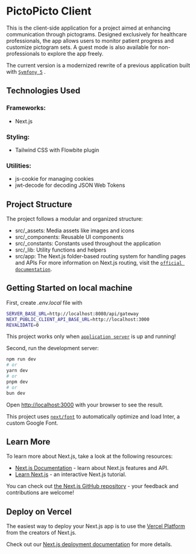 # PictoPicto Client
This is the client-side application for a project aimed at enhancing communication through pictograms. 
Designed exclusively for healthcare professionals, the app allows users to monitor patient progress and customize pictogram sets. 
A guest mode is also available for non-professionals to explore the app freely.

The current version is a modernized rewrite of a previous application built with [`Symfony 5`](https://github.com/ShilkovKonst/PictoPictoV2-Symfony5) .

## Technologies Used
### Frameworks: 
- Next.js
### Styling: 
- Tailwind CSS with Flowbite plugin
### Utilities:
- js-cookie for managing cookies
- jwt-decode for decoding JSON Web Tokens

## Project Structure
The project follows a modular and organized structure:
- src/_assets: Media assets like images and icons
- src/_components: Reusable UI components
- src/_constants: Constants used throughout the application
- src/_lib: Utility functions and helpers
- src/app: The Next.js folder-based routing system for handling pages and APIs
For more information on Next.js routing, visit the [`official documentation`](https://nextjs.org/docs/14/getting-started/project-structure).

## Getting Started on local machine
First, create *.env.local* file with 
```bash
SERVER_BASE_URL=http://localhost:8080/api/gateway
NEXT_PUBLIC_CLIENT_API_BASE_URL=http://localhost:3000
REVALIDATE=0
```
This project works only when [`application server`](https://gitlab.com/ShilkovKonst/picto_microservices_spring/-/tree/konstantin) is up and running!

Second, run the development server:

```bash
npm run dev
# or
yarn dev
# or
pnpm dev
# or
bun dev
```

Open [http://localhost:3000](http://localhost:3000) with your browser to see the result.

This project uses [`next/font`](https://nextjs.org/docs/basic-features/font-optimization) to automatically optimize and load Inter, a custom Google Font.

## Learn More

To learn more about Next.js, take a look at the following resources:

- [Next.js Documentation](https://nextjs.org/docs) - learn about Next.js features and API.
- [Learn Next.js](https://nextjs.org/learn) - an interactive Next.js tutorial.

You can check out [the Next.js GitHub repository](https://github.com/vercel/next.js/) - your feedback and contributions are welcome!

## Deploy on Vercel

The easiest way to deploy your Next.js app is to use the [Vercel Platform](https://vercel.com/new?utm_medium=default-template&filter=next.js&utm_source=create-next-app&utm_campaign=create-next-app-readme) from the creators of Next.js.

Check out our [Next.js deployment documentation](https://nextjs.org/docs/deployment) for more details.
